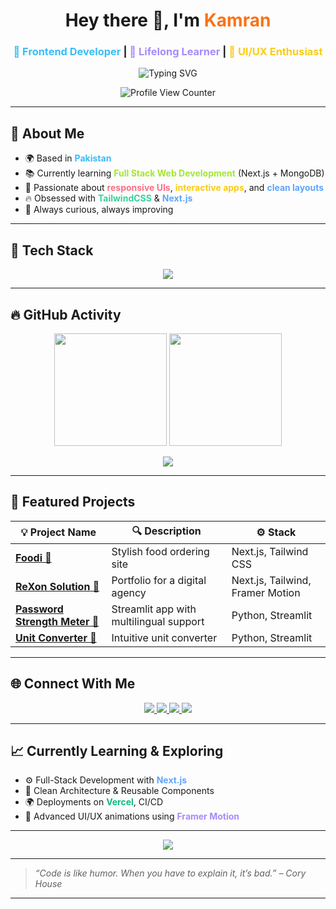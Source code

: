 <!-- Hero Header -->
<h1 align="center">
  Hey there 👋, I'm <span style="color:#F97316;">Kamran</span>
</h1>
<h3 align="center">
  <span style="color:#38BDF8;">🚀 Frontend Developer</span> | 
  <span style="color:#A78BFA;">🧠 Lifelong Learner</span> | 
  <span style="color:#FACC15;">🎯 UI/UX Enthusiast</span>
</h3>

<p align="center">
  <img src="https://readme-typing-svg.demolab.com?font=Fira+Code&duration=3000&pause=1000&center=true&vCenter=true&width=435&lines=Building+beautiful+UIs+with+React+%26+Tailwind;Exploring+Full-Stack+Web+Development;Creating+cool+Streamlit+apps;Lover+of+Clean+Code+%26+Design" alt="Typing SVG" />
</p>

<p align="center">
  <img src="https://komarev.com/ghpvc/?username=KamranYT&label=Profile+Views&color=F97316&style=flat-square" alt="Profile View Counter" />
</p>

---

## 📌 About Me

- 🌍 Based in <span style="color:#38BDF8;">**Pakistan**</span>
- 📚 Currently learning <span style="color:#A3E635;">**Full Stack Web Development**</span> (Next.js + MongoDB)
- 💼 Passionate about <span style="color:#FB7185;">**responsive UIs**</span>, <span style="color:#FACC15;">**interactive apps**</span>, and <span style="color:#60A5FA;">**clean layouts**</span>
- 🔥 Obsessed with <span style="color:#34D399;">**TailwindCSS**</span> & <span style="color:#60A5FA;">**Next.js**</span>
- 🧠 Always curious, always improving

---

## 🧰 Tech Stack

<p align="center">
  <img src="https://skillicons.dev/icons?i=html,css,tailwind,js,ts,react,next,nodejs,express,mongodb,vercel,git,github,vscode" />
</p>

---

## 🔥 GitHub Activity

<p align="center">
  <img src="https://github-readme-stats.vercel.app/api?username=KamranYT&show_icons=true&theme=tokyonight&hide_title=false&count_private=true&include_all_commits=true" height="180"/>
  <img src="https://github-readme-streak-stats.herokuapp.com/?user=KamranYT&theme=tokyonight" height="180"/>
</p>

<p align="center">
  <img src="https://github-profile-summary-cards.vercel.app/api/cards/profile-details?username=KamranYT&theme=tokyonight" />
</p>

---

## 📂 Featured Projects

| 💡 Project Name | 🔍 Description | ⚙️ Stack |
|----------------|----------------|----------|
| [**Foodi** 🍔](#) | Stylish food ordering site | Next.js, Tailwind CSS |
| [**ReXon Solution** 💼](#) | Portfolio for a digital agency | Next.js, Tailwind, Framer Motion |
| [**Password Strength Meter** 🔐](#) | Streamlit app with multilingual support | Python, Streamlit |
| [**Unit Converter** 🔄](#) | Intuitive unit converter | Python, Streamlit |

---

## 🌐 Connect With Me

<p align="center">
  <a href="https://www.linkedin.com/in/muhammad-kamran-916b752b4/" target="_blank">
    <img src="https://img.shields.io/badge/LinkedIn-%230077B5.svg?style=for-the-badge&logo=linkedin&logoColor=white"/>
  </a>
  <a href="https://x.com/MuhammadKa31378?t=Icz5q6U4T9WSdL7h15Y7Wg&s=09" target="_blank">
    <img src="https://img.shields.io/badge/Twitter-%231DA1F2.svg?style=for-the-badge&logo=twitter&logoColor=white"/>
  </a>
  <a href="https://www.youtube.com/@KamranYT" target="_blank">
    <img src="https://img.shields.io/badge/YouTube-%23FF0000.svg?style=for-the-badge&logo=youtube&logoColor=white"/>
  </a>
  <a href="https://github.com/KamranYT" target="_blank">
    <img src="https://img.shields.io/badge/GitHub-%23181717.svg?style=for-the-badge&logo=github&logoColor=white"/>
  </a>
</p>

---

## 📈 Currently Learning & Exploring

- ⚙️ Full-Stack Development with <span style="color:#60A5FA;">**Next.js**</span>
- 🧠 Clean Architecture & Reusable Components
- 🌍 Deployments on <span style="color:#10B981;">**Vercel**</span>, CI/CD
- 💅 Advanced UI/UX animations using <span style="color:#A78BFA;">**Framer Motion**</span>

---

<p align="center">
  <img src="https://quotes-github-readme.vercel.app/api?type=horizontal&theme=tokyonight" />
</p>

---

> *“Code is like humor. When you have to explain it, it’s bad.” – Cory House*

---
